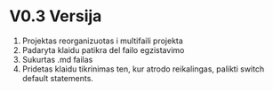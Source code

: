 # V0.3 Versija
1. Projektas reorganizuotas i multifaili projekta
2. Padaryta klaidu patikra del failo egzistavimo
3. Sukurtas .md failas
4. Pridetas klaidu tikrinimas ten, kur atrodo reikalingas, palikti switch default statements.